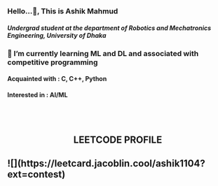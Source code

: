 ### Hello...👋, This is Ashik Mahmud
##### Undergrad student at the department of Robotics and Mechatronics Engineering, University of Dhaka



### 🌱 I’m currently learning ML and DL and associated with competitive programming



#### Acquainted with : C, C++, Python
#### Interested in : AI/ML
</br>
</br>

<h2 align="center">LEETCODE PROFILE<h2>
![](https://leetcard.jacoblin.cool/ashik1104?ext=contest)
<!--
**ashik1104/ashik1104** is a ✨ _special_ ✨ repository because its `README.md` (this file) appears on your GitHub profile.

Here are some ideas to get you started:

- 🔭 I’m currently working on ...
- 🌱 I’m currently learning ...
- 👯 I’m looking to collaborate on ...
- 🤔 I’m looking for help with ...
- 💬 Ask me about ...
- 📫 How to reach me: ...
- 😄 Pronouns: ...
- ⚡ Fun fact: ...
-->
